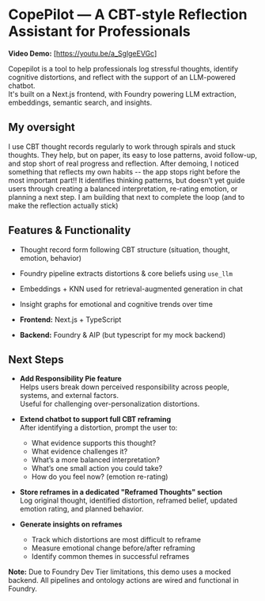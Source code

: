 # CopePilot — A CBT-style Reflection Assistant for Professionals

**Video Demo:**  [https://youtu.be/a_SglgeEVGc]

Copepilot is a tool to help professionals log stressful thoughts, identify cognitive distortions, and reflect with the support of an LLM-powered chatbot.  
It's built on a Next.js frontend, with Foundry powering LLM extraction, embeddings, semantic search, and insights.

## My oversight
I use CBT thought records regularly to work through spirals and stuck thoughts. They help, but on paper, its easy to lose patterns, avoid follow-up, and stop short of real progress and reflection.
After demoing, I noticed something that reflects my own habits -- the app stops right before the most important part!!
It identifies thinking patterns, but doesn’t yet guide users through creating a balanced interpretation, re-rating emotion, or planning a next step.
I am building that next to complete the loop (and to make the reflection actually stick)

## Features & Functionality
- Thought record form following CBT structure (situation, thought, emotion, behavior)
- Foundry pipeline extracts distortions & core beliefs using `use_llm`
- Embeddings + KNN used for retrieval-augmented generation in chat
- Insight graphs for emotional and cognitive trends over time

- **Frontend:** Next.js + TypeScript
- **Backend:** Foundry & AIP (but typescript for my mock backend)

## Next Steps
- **Add Responsibility Pie feature**  
  Helps users break down perceived responsibility across people, systems, and external factors.  
  Useful for challenging over-personalization distortions.

- **Extend chatbot to support full CBT reframing**  
  After identifying a distortion, prompt the user to:
  - What evidence supports this thought?
  - What evidence challenges it?
  - What’s a more balanced interpretation?
  - What’s one small action you could take?
  - How do you feel now? (emotion re-rating)

- **Store reframes in a dedicated "Reframed Thoughts" section**  
  Log original thought, identified distortion, reframed belief, updated emotion rating, and planned behavior.

- **Generate insights on reframes**  
  - Track which distortions are most difficult to reframe
  - Measure emotional change before/after reframing
  - Identify common themes in successful reframes

**Note:** Due to Foundry Dev Tier limitations, this demo uses a mocked backend. All pipelines and ontology actions are wired and functional in Foundry.
